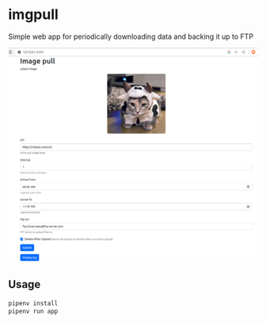 # imgpull
Simple web app for periodically downloading data and backing it up to FTP

![app demo](demo.png "App Demo")

## Usage
```commandline
pipenv install
pipenv run app
```